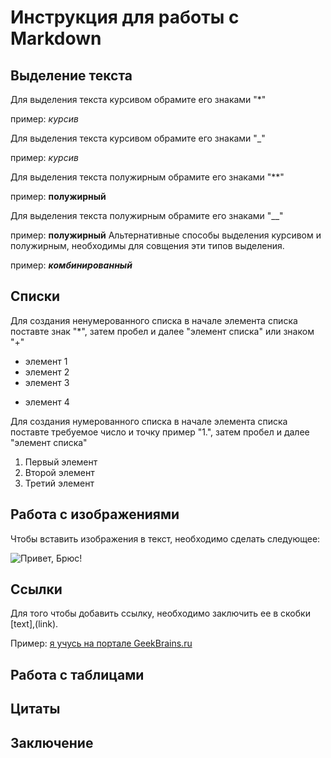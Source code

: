 # Инструкция для работы с Markdown

## Выделение текста 
Для выделения текста курсивом обрамите его знаками "*"

пример: *курсив*

Для выделения текста курсивом обрамите его знаками "_"

пример: _курсив_

Для выделения текста полужирным обрамите его знаками "**"

пример: **полужирный**

Для выделения текста полужирным обрамите его знаками "__"

пример: __полужирный__
Альтернативные способы выделения курсивом и полужирным, необходимы для совщения эти типов выделения.

пример: __*комбинированный*__

## Списки

Для создания ненумерованного списка в начале элемента списка поставте знак "*", затем пробел и далее "элемент списка" или знаком "+" 

* элемент 1
* элемент 2
* элемент 3
+ элемент 4

Для создания нумерованного списка в начале элемента списка поставте требуемое число и точку пример "1.", затем пробел и далее "элемент списка" 

1. Первый элемент 
2. Второй элемент 
3. Третий элемент


## Работа с изображениями 

Чтобы вставить изображения в текст, необходимо сделать следующее: 

 ![Привет, Брюс!](image.jpg)

## Ссылки

Для того чтобы добавить ссылку, необходимо заключить ее в скобки [text],(link).

Пример: [я учусь на портале GeekBrains.ru](https://gb.ru)

## Работа с таблицами

## Цитаты 

## Заключение